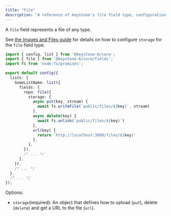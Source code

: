 ```yaml
---
title: "File"
description: "A reference of Keystone's file field type, configuration and options."
---
```


A `file` field represents a file of any type.

See [the Images and Files guide](../guides/images-and-files) for details on how to configure `storage` for the `file` field type.


```typescript
import { config, list } from '@keystone-6/core';
import { file } from '@keystone-6/core/fields';
import fs from 'node:fs/promises';

export default config({
  lists: {
    SomeListName: list({
      fields: {
        repo: file({
          storage: {
            async put(key, stream) {
              await fs.writeFile(`public/files/${key}`, stream)
            },
            async delete(key) {
              await fs.unlink(`public/files/${key}`)
            },
            url(key) {
              return `http://localhost:3000/files/${key}`
            },
          },
        }),
        /* ... */
      },
    }),
    /* ... */
  },
  /* ... */
});
```

Options:

- `storage`(required): An object that defines how to upload (`put`), delete (`delete`) and get a URL to the file (`url`).
